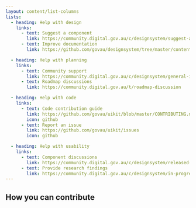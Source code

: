 ```yaml
---
layout: content/list-columns
lists:
  - heading: Help with design
    links:
      - text: Suggest a component
        link: https://community.digital.gov.au/c/designsystem/suggest-a-component
      - text: Improve documentation
        link: https://github.com/govau/designsystem/tree/master/content

  - heading: Help with planning
    links:
      - text: Community support
        link: https://community.digital.gov.au/c/designsystem/general-issues
      - text: Roadmap discussions
        link: https://community.digital.gov.au/t/roadmap-discussion

  - heading: Help with code
    links:
      - text: Code contribution guide
        link: https://github.com/govau/uikit/blob/master/CONTRIBUTING.md
        icon: github
      - text: Report an issue
        link: https://github.com/govau/uikit/issues
        icon: github

  - heading: Help with usability
    links:
      - text: Component discussions
        link: https://community.digital.gov.au/c/designsystem/released-components
      - text: Provide research findings
        link: https://community.digital.gov.au/c/designsystem/in-progress-components
---
```


## How you can contribute
